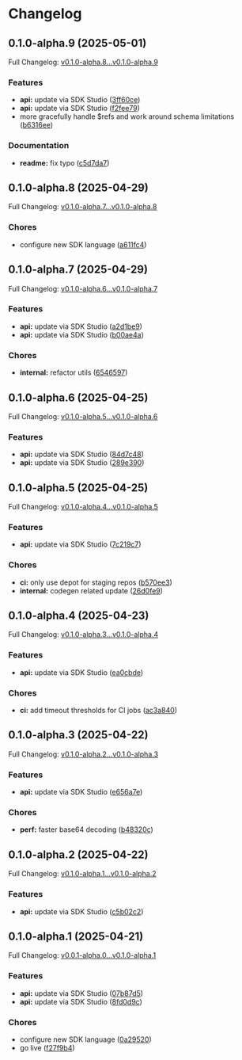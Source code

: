 # Changelog

## 0.1.0-alpha.9 (2025-05-01)

Full Changelog: [v0.1.0-alpha.8...v0.1.0-alpha.9](https://github.com/ternarybits/photos-sdk-typescript/compare/v0.1.0-alpha.8...v0.1.0-alpha.9)

### Features

* **api:** update via SDK Studio ([3ff60ce](https://github.com/ternarybits/photos-sdk-typescript/commit/3ff60ce5be765933cfddb60ad7afb71ebc80ed57))
* **api:** update via SDK Studio ([f2fee79](https://github.com/ternarybits/photos-sdk-typescript/commit/f2fee794c49fb14115bb3e7b088204b41d6df598))
* more gracefully handle $refs and work around schema limitations ([b6316ee](https://github.com/ternarybits/photos-sdk-typescript/commit/b6316eeb8b66b1e5f7a1bebb30a789339e20c603))


### Documentation

* **readme:** fix typo ([c5d7da7](https://github.com/ternarybits/photos-sdk-typescript/commit/c5d7da754129f27fb079b8fed723c62984f3d9cc))

## 0.1.0-alpha.8 (2025-04-29)

Full Changelog: [v0.1.0-alpha.7...v0.1.0-alpha.8](https://github.com/ternarybits/photos-sdk-typescript/compare/v0.1.0-alpha.7...v0.1.0-alpha.8)

### Chores

* configure new SDK language ([a611fc4](https://github.com/ternarybits/photos-sdk-typescript/commit/a611fc435fbe8324ab89b54d464f23dc2f010174))

## 0.1.0-alpha.7 (2025-04-29)

Full Changelog: [v0.1.0-alpha.6...v0.1.0-alpha.7](https://github.com/ternarybits/photos-sdk-typescript/compare/v0.1.0-alpha.6...v0.1.0-alpha.7)

### Features

* **api:** update via SDK Studio ([a2d1be9](https://github.com/ternarybits/photos-sdk-typescript/commit/a2d1be9a8fc81d4482836ad5bde9da68da527c8e))
* **api:** update via SDK Studio ([b00ae4a](https://github.com/ternarybits/photos-sdk-typescript/commit/b00ae4a7832bbb16e6c5bbdee59ae3b76598e928))


### Chores

* **internal:** refactor utils ([6546597](https://github.com/ternarybits/photos-sdk-typescript/commit/6546597932ab87b5305443a7b984aa782e29395e))

## 0.1.0-alpha.6 (2025-04-25)

Full Changelog: [v0.1.0-alpha.5...v0.1.0-alpha.6](https://github.com/ternarybits/photos-sdk-typescript/compare/v0.1.0-alpha.5...v0.1.0-alpha.6)

### Features

* **api:** update via SDK Studio ([84d7c48](https://github.com/ternarybits/photos-sdk-typescript/commit/84d7c48dca590455441d441778c8ddb7e95f5eea))
* **api:** update via SDK Studio ([289e390](https://github.com/ternarybits/photos-sdk-typescript/commit/289e3903c154e709ebb407d3a1383b9daa1aca62))

## 0.1.0-alpha.5 (2025-04-25)

Full Changelog: [v0.1.0-alpha.4...v0.1.0-alpha.5](https://github.com/ternarybits/photos-sdk-typescript/compare/v0.1.0-alpha.4...v0.1.0-alpha.5)

### Features

* **api:** update via SDK Studio ([7c219c7](https://github.com/ternarybits/photos-sdk-typescript/commit/7c219c7af011d0cedf6e8d35ecc45b9a9e35f95b))


### Chores

* **ci:** only use depot for staging repos ([b570ee3](https://github.com/ternarybits/photos-sdk-typescript/commit/b570ee3e63c0f989955c598fc03f1613b5fd6489))
* **internal:** codegen related update ([26d0fe9](https://github.com/ternarybits/photos-sdk-typescript/commit/26d0fe908de2d12fbaeeaf3e8a531d0e731df87a))

## 0.1.0-alpha.4 (2025-04-23)

Full Changelog: [v0.1.0-alpha.3...v0.1.0-alpha.4](https://github.com/ternarybits/photos-sdk-typescript/compare/v0.1.0-alpha.3...v0.1.0-alpha.4)

### Features

* **api:** update via SDK Studio ([ea0cbde](https://github.com/ternarybits/photos-sdk-typescript/commit/ea0cbde87595bb17e3b7e26895db61fb945ec106))


### Chores

* **ci:** add timeout thresholds for CI jobs ([ac3a840](https://github.com/ternarybits/photos-sdk-typescript/commit/ac3a840455230e59991874687bc8cee668a79f68))

## 0.1.0-alpha.3 (2025-04-22)

Full Changelog: [v0.1.0-alpha.2...v0.1.0-alpha.3](https://github.com/ternarybits/photos-sdk-typescript/compare/v0.1.0-alpha.2...v0.1.0-alpha.3)

### Features

* **api:** update via SDK Studio ([e656a7e](https://github.com/ternarybits/photos-sdk-typescript/commit/e656a7ed3f4b0c428ca830cdf87cb3081de8813b))


### Chores

* **perf:** faster base64 decoding ([b48320c](https://github.com/ternarybits/photos-sdk-typescript/commit/b48320c0954c830233cd4030967d115ee5b0cfef))

## 0.1.0-alpha.2 (2025-04-22)

Full Changelog: [v0.1.0-alpha.1...v0.1.0-alpha.2](https://github.com/ternarybits/photos-sdk-typescript/compare/v0.1.0-alpha.1...v0.1.0-alpha.2)

### Features

* **api:** update via SDK Studio ([c5b02c2](https://github.com/ternarybits/photos-sdk-typescript/commit/c5b02c20d12b1b2a365249a95f823a23c43bf682))

## 0.1.0-alpha.1 (2025-04-21)

Full Changelog: [v0.0.1-alpha.0...v0.1.0-alpha.1](https://github.com/ternarybits/photos-sdk-typescript/compare/v0.0.1-alpha.0...v0.1.0-alpha.1)

### Features

* **api:** update via SDK Studio ([07b87d5](https://github.com/ternarybits/photos-sdk-typescript/commit/07b87d57238cbcf3f2e2a2a6ecc3ba3db689d544))
* **api:** update via SDK Studio ([8fd0d9c](https://github.com/ternarybits/photos-sdk-typescript/commit/8fd0d9c5b97913640e06e0dcd8e7053cb56d167f))


### Chores

* configure new SDK language ([0a29520](https://github.com/ternarybits/photos-sdk-typescript/commit/0a2952068afabc91d8b53c7ee79b140a8ba6eece))
* go live ([f27f9b4](https://github.com/ternarybits/photos-sdk-typescript/commit/f27f9b4a913083f5c654ea877c2cb7b079a271da))
